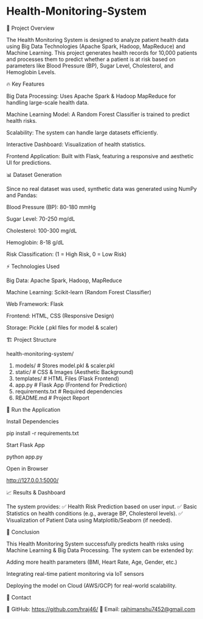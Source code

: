 # Health-Monitoring-System
📌 Project Overview

The Health Monitoring System is designed to analyze patient health data using Big Data Technologies (Apache Spark, Hadoop, MapReduce) and Machine Learning. This project generates health records for 10,000 patients and processes them to predict whether a patient is at risk based on parameters like Blood Pressure (BP), Sugar Level, Cholesterol, and Hemoglobin Levels.

🔥 Key Features

Big Data Processing: Uses Apache Spark & Hadoop MapReduce for handling large-scale health data.

Machine Learning Model: A Random Forest Classifier is trained to predict health risks.

Scalability: The system can handle large datasets efficiently.

Interactive Dashboard: Visualization of health statistics.

Frontend Application: Built with Flask, featuring a responsive and aesthetic UI for predictions.

📊 Dataset Generation

Since no real dataset was used, synthetic data was generated using NumPy and Pandas:

Blood Pressure (BP): 80-180 mmHg

Sugar Level: 70-250 mg/dL

Cholesterol: 100-300 mg/dL

Hemoglobin: 8-18 g/dL

Risk Classification: (1 = High Risk, 0 = Low Risk)

⚡ Technologies Used

Big Data: Apache Spark, Hadoop, MapReduce

Machine Learning: Scikit-learn (Random Forest Classifier)

Web Framework: Flask

Frontend: HTML, CSS (Responsive Design)

Storage: Pickle (.pkl files for model & scaler)

🏗️ Project Structure

health-monitoring-system/
1) models/               # Stores model.pkl & scaler.pkl
2) static/               # CSS & Images (Aesthetic Background)
3) templates/            # HTML Files (Flask Frontend)
4) app.py                # Flask App (Frontend for Prediction)
5) requirements.txt      # Required dependencies
6) README.md             # Project Report

🚀 Run the Application

Install Dependencies

pip install -r requirements.txt

Start Flask App

python app.py

Open in Browser

http://127.0.0.1:5000/

📈 Results & Dashboard

The system provides: ✅ Health Risk Prediction based on user input. ✅ Basic Statistics on health conditions (e.g., average BP, Cholesterol levels). ✅ Visualization of Patient Data using Matplotlib/Seaborn (if needed).

📜 Conclusion

This Health Monitoring System successfully predicts health risks using Machine Learning & Big Data Processing. The system can be extended by:

Adding more health parameters (BMI, Heart Rate, Age, Gender, etc.)

Integrating real-time patient monitoring via IoT sensors

Deploying the model on Cloud (AWS/GCP) for real-world scalability.

📩 Contact

🔹 GitHub: https://github.com/hraj46/ 🔹 Email: rajhimanshu7452@gmail.com

